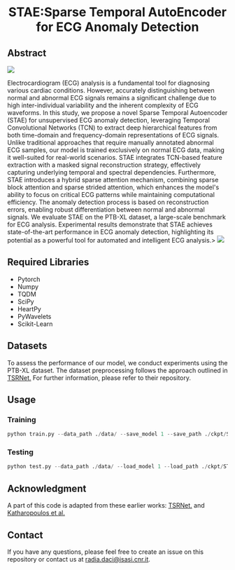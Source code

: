 <h1 align="center">STAE:Sparse Temporal AutoEncoder for ECG Anomaly Detection</h1>

## Abstract
<image src="figures/STAE_Arch.png">
  
Electrocardiogram (ECG) analysis is a fundamental tool for diagnosing various cardiac conditions. However, accurately distinguishing between normal and abnormal ECG signals remains a significant challenge due to high inter-individual variability and the inherent complexity of ECG waveforms. In this study, we propose a novel Sparse Temporal Autoencoder (STAE) for unsupervised ECG anomaly detection, leveraging Temporal Convolutional Networks (TCN) to extract deep hierarchical features from both time-domain and frequency-domain representations of ECG signals.
Unlike traditional approaches that require manually annotated abnormal ECG samples, our model is trained exclusively on normal ECG data, making it well-suited for real-world scenarios. STAE integrates TCN-based feature extraction with a masked signal reconstruction strategy, effectively capturing underlying temporal and spectral dependencies. Furthermore, STAE introduces a hybrid sparse attention mechanism, combining sparse block attention and sparse strided attention, which enhances the model's ability to focus on critical ECG patterns while maintaining computational efficiency.
The anomaly detection process is based on reconstruction errors, enabling robust differentiation between normal and abnormal signals. We evaluate STAE on the PTB-XL dataset, a large-scale benchmark for ECG analysis. Experimental results demonstrate that STAE achieves state-of-the-art performance in ECG anomaly detection, highlighting its potential as a powerful tool for automated and intelligent ECG analysis.>
<image src="figures/STAE_Arch.png">
 

## Required Libraries
<ul>
  <li>Pytorch</li>
  <li>Numpy</li>
  <li>TQDM</li>
  <li>SciPy</li>
  <li>HeartPy</li>
  <li>PyWavelets</li>
  <li>Scikit-Learn</li>
</ul>


## Datasets
To assess the performance of our model, we conduct experiments using the PTB-XL dataset. The dataset preprocessing follows the approach outlined in <a href="https://github.com/UARK-AICV/TSRNet">TSRNet.</a> For further information, please refer to their repository.</a>

## Usage

### Training

```python
python train.py --data_path ./data/ --save_model 1 --save_path ./ckpt/STAE.pt
```

### Testing
```python
python test.py --data_path ./data/ --load_model 1 --load_path ./ckpt/STAE.pt
```

## Acknowledgment
A part of this code is adapted from these earlier works: [TSRNet.](https://github.com/UARK-AICV/TSRNet) and [Katharopoulos et al.](https://github.com/locuslab/TCN)

## Contact
If you have any questions, please feel free to create an issue on this repository or contact us at <radia.daci@isasi.cnr.it>.





